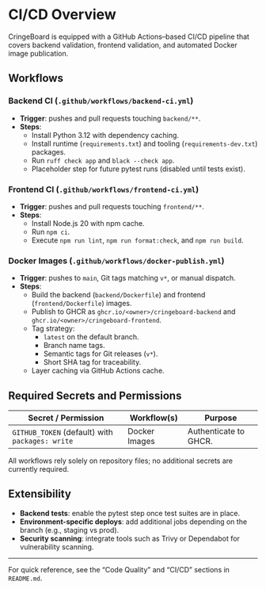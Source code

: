 # CI/CD Overview

CringeBoard is equipped with a GitHub Actions–based CI/CD pipeline that covers backend validation, frontend validation, and automated Docker image publication.

## Workflows

### Backend CI (`.github/workflows/backend-ci.yml`)
- **Trigger**: pushes and pull requests touching `backend/**`.
- **Steps**:
  - Install Python 3.12 with dependency caching.
  - Install runtime (`requirements.txt`) and tooling (`requirements-dev.txt`) packages.
  - Run `ruff check app` and `black --check app`.
  - Placeholder step for future pytest runs (disabled until tests exist).

### Frontend CI (`.github/workflows/frontend-ci.yml`)
- **Trigger**: pushes and pull requests touching `frontend/**`.
- **Steps**:
  - Install Node.js 20 with npm cache.
  - Run `npm ci`.
  - Execute `npm run lint`, `npm run format:check`, and `npm run build`.

### Docker Images (`.github/workflows/docker-publish.yml`)
- **Trigger**: pushes to `main`, Git tags matching `v*`, or manual dispatch.
- **Steps**:
  - Build the backend (`backend/Dockerfile`) and frontend (`frontend/Dockerfile`) images.
  - Publish to GHCR as `ghcr.io/<owner>/cringeboard-backend` and `ghcr.io/<owner>/cringeboard-frontend`.
  - Tag strategy:
    - `latest` on the default branch.
    - Branch name tags.
    - Semantic tags for Git releases (`v*`).
    - Short SHA tag for traceability.
  - Layer caching via GitHub Actions cache.

## Required Secrets and Permissions

| Secret / Permission | Workflow(s) | Purpose |
| --- | --- | --- |
| `GITHUB_TOKEN` (default) with `packages: write` | Docker Images | Authenticate to GHCR. |

All workflows rely solely on repository files; no additional secrets are currently required.

## Extensibility

- **Backend tests**: enable the pytest step once test suites are in place.
- **Environment-specific deploys**: add additional jobs depending on the branch (e.g., staging vs prod).
- **Security scanning**: integrate tools such as Trivy or Dependabot for vulnerability scanning.

---

For quick reference, see the “Code Quality” and “CI/CD” sections in `README.md`.
